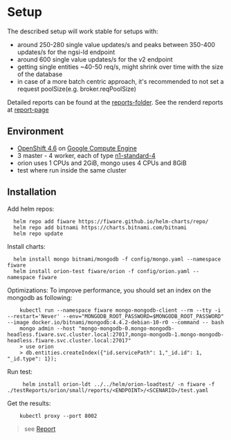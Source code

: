 # Setup

The described setup will work stable for setups with:
- around 250-280 single value updates/s and peaks between 350-400 updates/s for the ngsi-ld endpoint 
- around 600 single value updates/s for the v2 endpoint
- getting single entities ~40-50 req/s, might shrink over time with the size of the database
- in case of a more batch centric approach, it's recommended to not set a request poolSize(e.g. broker.reqPoolSize)

Detailed reports can be found at the [reports-folder](./reports). See the renderd reports at [report-page](https://wistefan.github.io/orion-loadtest/testReports/index.html)

## Environment

- [OpenShift 4.6](https://docs.openshift.com/container-platform/4.6/welcome/index.html) on [Google Compute Engine](https://cloud.google.com/compute)
- 3 master - 4 worker, each of type [n1-standard-4](https://cloud.google.com/compute/docs/machine-types)
- orion uses 1 CPUs and 2GiB, mongo uses 4 CPUs and 8GiB
- test where run inside the same cluster

## Installation

Add helm repos:
```
  helm repo add fiware https://fiware.github.io/helm-charts/repo/
  helm repo add bitnami https://charts.bitnami.com/bitnami
  helm repo update
```

Install charts:
```
  helm install mongo bitnami/mongodb -f config/mongo.yaml --namespace fiware
  helm install orion-test fiware/orion -f config/orion.yaml --namespace fiware
```

Optimizations:
To improve performance, you should set an index on the mongodb as following:
```
    kubectl run --namespace fiware mongo-mongodb-client --rm --tty -i --restart='Never' --env="MONGODB_ROOT_PASSWORD=$MONGODB_ROOT_PASSWORD" --image docker.io/bitnami/mongodb:4.4.2-debian-10-r0 --command -- bash
    mongo admin --host "mongo-mongodb-0.mongo-mongodb-headless.fiware.svc.cluster.local:27017,mongo-mongodb-1.mongo-mongodb-headless.fiware.svc.cluster.local:27017"
    > use orion
    > db.entities.createIndex({"id.servicePath": 1,"_id.id": 1, "_id.type": 1});
```

Run test:
```
     helm install orion-ldt ../../helm/orion-loadtest/ -n fiware -f ./testReports/orion/small/reports/<ENDPOINT>/<SCENARIO>/test.yaml
```

Get the results:
```
    kubectl proxy --port 8002
```
> see [Report](http://localhost:8002/api/v1/namespaces/fiware/services/orion-ldt-orion-loadtest:8080/proxy/)